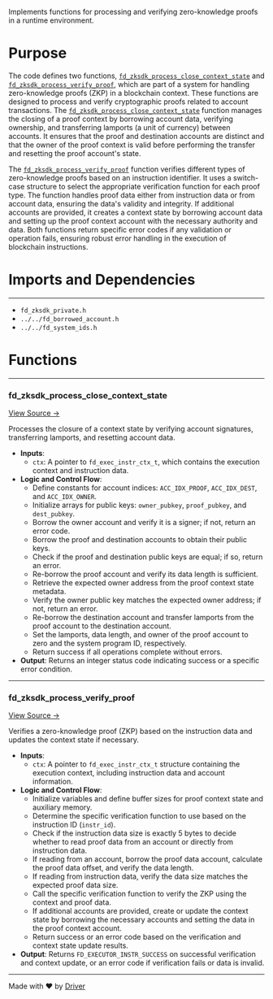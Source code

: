 <!--------------------------------------------------------------------------------->
<!-- IMPORTANT: This file is auto-generated by Driver (https://driver.ai). -------->
<!-- Manual edits may be overwritten on future commits. --------------------------->
<!--------------------------------------------------------------------------------->

Implements functions for processing and verifying zero-knowledge proofs in a runtime environment.

# Purpose
The code defines two functions, [`fd_zksdk_process_close_context_state`](<#fd_zksdk_process_close_context_state>) and [`fd_zksdk_process_verify_proof`](<#fd_zksdk_process_verify_proof>), which are part of a system for handling zero-knowledge proofs (ZKP) in a blockchain context. These functions are designed to process and verify cryptographic proofs related to account transactions. The [`fd_zksdk_process_close_context_state`](<#fd_zksdk_process_close_context_state>) function manages the closing of a proof context by borrowing account data, verifying ownership, and transferring lamports (a unit of currency) between accounts. It ensures that the proof and destination accounts are distinct and that the owner of the proof context is valid before performing the transfer and resetting the proof account's state.

The [`fd_zksdk_process_verify_proof`](<#fd_zksdk_process_verify_proof>) function verifies different types of zero-knowledge proofs based on an instruction identifier. It uses a switch-case structure to select the appropriate verification function for each proof type. The function handles proof data either from instruction data or from account data, ensuring the data's validity and integrity. If additional accounts are provided, it creates a context state by borrowing account data and setting up the proof context account with the necessary authority and data. Both functions return specific error codes if any validation or operation fails, ensuring robust error handling in the execution of blockchain instructions.
# Imports and Dependencies

---
- `fd_zksdk_private.h`
- `../../fd_borrowed_account.h`
- `../../fd_system_ids.h`


# Functions

---
### fd\_zksdk\_process\_close\_context\_state<!-- {{#callable:fd_zksdk_process_close_context_state}} -->
[View Source →](<../../../../../../../src/flamenco/runtime/program/zksdk/fd_zksdk.c#L7>)

Processes the closure of a context state by verifying account signatures, transferring lamports, and resetting account data.
- **Inputs**:
    - `ctx`: A pointer to `fd_exec_instr_ctx_t`, which contains the execution context and instruction data.
- **Logic and Control Flow**:
    - Define constants for account indices: `ACC_IDX_PROOF`, `ACC_IDX_DEST`, and `ACC_IDX_OWNER`.
    - Initialize arrays for public keys: `owner_pubkey`, `proof_pubkey`, and `dest_pubkey`.
    - Borrow the owner account and verify it is a signer; if not, return an error code.
    - Borrow the proof and destination accounts to obtain their public keys.
    - Check if the proof and destination public keys are equal; if so, return an error.
    - Re-borrow the proof account and verify its data length is sufficient.
    - Retrieve the expected owner address from the proof context state metadata.
    - Verify the owner public key matches the expected owner address; if not, return an error.
    - Re-borrow the destination account and transfer lamports from the proof account to the destination account.
    - Set the lamports, data length, and owner of the proof account to zero and the system program ID, respectively.
    - Return success if all operations complete without errors.
- **Output**: Returns an integer status code indicating success or a specific error condition.


---
### fd\_zksdk\_process\_verify\_proof<!-- {{#callable:fd_zksdk_process_verify_proof}} -->
[View Source →](<../../../../../../../src/flamenco/runtime/program/zksdk/fd_zksdk.c#L101>)

Verifies a zero-knowledge proof (ZKP) based on the instruction data and updates the context state if necessary.
- **Inputs**:
    - `ctx`: A pointer to `fd_exec_instr_ctx_t` structure containing the execution context, including instruction data and account information.
- **Logic and Control Flow**:
    - Initialize variables and define buffer sizes for proof context state and auxiliary memory.
    - Determine the specific verification function to use based on the instruction ID (`instr_id`).
    - Check if the instruction data size is exactly 5 bytes to decide whether to read proof data from an account or directly from instruction data.
    - If reading from an account, borrow the proof data account, calculate the proof data offset, and verify the data length.
    - If reading from instruction data, verify the data size matches the expected proof data size.
    - Call the specific verification function to verify the ZKP using the context and proof data.
    - If additional accounts are provided, create or update the context state by borrowing the necessary accounts and setting the data in the proof context account.
    - Return success or an error code based on the verification and context state update results.
- **Output**: Returns `FD_EXECUTOR_INSTR_SUCCESS` on successful verification and context update, or an error code if verification fails or data is invalid.



---
Made with ❤️ by [Driver](https://www.driver.ai/)